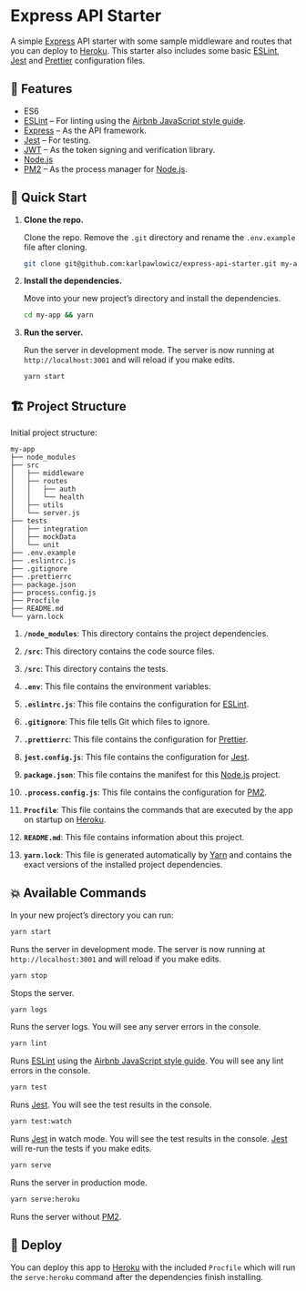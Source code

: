 # Express API Starter

A simple [Express](https://expressjs.com/) API starter with some sample middleware and routes that you can deploy to [Heroku](https://www.heroku.com/). This starter also includes some basic [ESLint](https://eslint.org/), [Jest](https://jestjs.io/) and [Prettier](https://prettier.io/) configuration files.

## 💯 Features

- ES6
- [ESLint](https://eslint.org/) – For linting using the [Airbnb JavaScript style guide](https://github.com/airbnb/javascript).
- [Express](https://expressjs.com/) – As the API framework.
- [Jest](https://jestjs.io/) – For testing.
- [JWT](https://jwt.io/) – As the token signing and verification library.
- [Node.js](https://nodejs.org/)
- [PM2](http://pm2.keymetrics.io/) – As the process manager for [Node.js](https://nodejs.org/).

## 🚀 Quick Start

1. **Clone the repo.**

   Clone the repo. Remove the `.git` directory and rename the `.env.example` file after cloning.

   ```sh
   git clone git@github.com:karlpawlowicz/express-api-starter.git my-app && rm -rf my-app/.git && mv .env.example .env
   ```

2. **Install the dependencies.**

   Move into your new project’s directory and install the dependencies.

   ```sh
   cd my-app && yarn
   ```

3. **Run the server.**

   Run the server in development mode. The server is now running at `http://localhost:3001` and will reload if you make edits.

   ```sh
   yarn start
   ```

## 🏗️ Project Structure

Initial project structure:

```
my-app
├── node_modules
├── src
│   ├── middleware
│   ├── routes
│   │   ├── auth
│   │   └── health
│   ├── utils
│   └── server.js
├── tests
│   ├── integration
│   ├── mockData
│   └── unit
├── .env.example
├── .eslintrc.js
├── .gitignore
├── .prettierrc
├── package.json
├── process.config.js
├── Procfile
├── README.md
└── yarn.lock
```

1. **`/node_modules`**: This directory contains the project dependencies.

2. **`/src`**: This directory contains the code source files.

3. **`/src`**: This directory contains the tests.

4. **`.env`**: This file contains the environment variables.

5. **`.eslintrc.js`**: This file contains the configuration for [ESLint](https://eslint.org/).

6. **`.gitignore`**: This file tells Git which files to ignore.

7. **`.prettierrc`**: This file contains the configuration for [Prettier](https://prettier.io/).

8. **`jest.config.js`**: This file contains the configuration for [Jest](https://jestjs.io/).

9. **`package.json`**: This file contains the manifest for this [Node.js](https://nodejs.org/) project.

10. **`.process.config.js`**: This file contains the configuration for [PM2](http://pm2.keymetrics.io/).

11. **`Procfile`**: This file contains the commands that are executed by the app on startup on [Heroku](https://www.heroku.com/).

12. **`README.md`**: This file contains information about this project.

13. **`yarn.lock`**: This file is generated automatically by [Yarn](https://yarnpkg.com/) and contains the exact versions of the installed project dependencies.

## 💥 Available Commands

In your new project’s directory you can run:

```sh
yarn start
```

Runs the server in development mode. The server is now running at `http://localhost:3001` and will reload if you make edits.

```sh
yarn stop
```

Stops the server.

```sh
yarn logs
```

Runs the server logs. You will see any server errors in the console.

```sh
yarn lint
```

Runs [ESLint](https://eslint.org/) using the [Airbnb JavaScript style guide](https://github.com/airbnb/javascript). You will see any lint errors in the console.

```sh
yarn test
```

Runs [Jest](https://jestjs.io/). You will see the test results in the console.

```sh
yarn test:watch
```

Runs [Jest](https://jestjs.io/) in watch mode. You will see the test results in the console. [Jest](https://jestjs.io/) will re-run the tests if you make edits.

```sh
yarn serve
```

Runs the server in production mode.

```sh
yarn serve:heroku
```

Runs the server without [PM2](http://pm2.keymetrics.io/).

## 🎉 Deploy

You can deploy this app to [Heroku](https://www.heroku.com/) with the included `Procfile` which will run the `serve:heroku` command after the dependencies finish installing.
